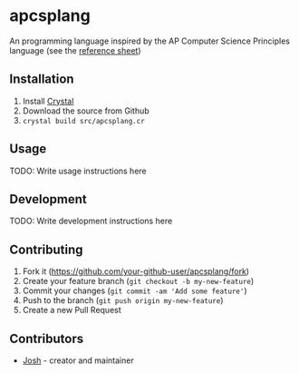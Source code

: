 # apcsplang

An programming language inspired by the AP Computer Science Principles language (see the [reference sheet](https://apcentral.collegeboard.org/pdf/ap-computer-science-principles-course-and-exam-description.pdf))

## Installation

1. Install [Crystal](https://crystal-lang.org/install/)
2. Download the source from Github
3. `crystal build src/apcsplang.cr`

## Usage

TODO: Write usage instructions here

## Development

TODO: Write development instructions here

## Contributing

1. Fork it (<https://github.com/your-github-user/apcsplang/fork>)
2. Create your feature branch (`git checkout -b my-new-feature`)
3. Commit your changes (`git commit -am 'Add some feature'`)
4. Push to the branch (`git push origin my-new-feature`)
5. Create a new Pull Request

## Contributors

- [Josh](https://github.com/jm8) - creator and maintainer
